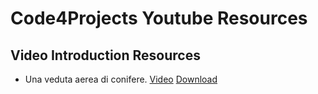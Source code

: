# Code4Projects Youtube Resources

## Video Introduction Resources

* Una veduta aerea di conifere. [Video](https://www.pexels.com/it-it/video/una-veduta-aerea-di-conifere-1437396/) [Download](https://www.pexels.com/it-it/download/video/1437396/)
